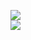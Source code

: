 [![](https://img.shields.io/badge/Made%20With-Github%20Spray-lightgrey.svg?style=for-the-badge&logo=github)](https://github.com/Annihil/github-spray#74)  
[![](https://i.imgur.com/2DrTn0Z.gif)](https://github.com/Annihil/github-spray)